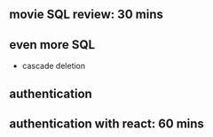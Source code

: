 ## movie SQL review: 30 mins

## even more SQL
- cascade deletion

## authentication
## authentication with react: 60 mins